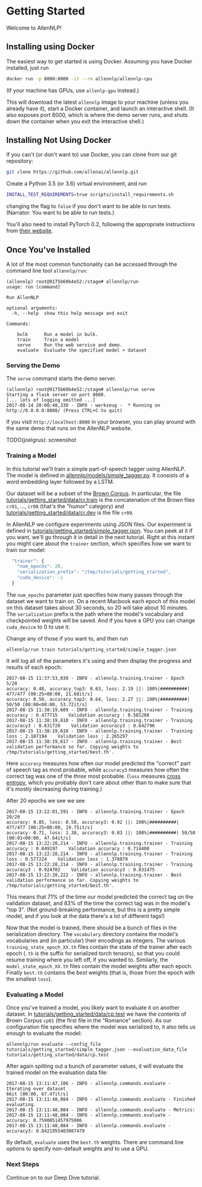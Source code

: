 # Getting Started

Welcome to AllenNLP!

## Installing using Docker

The easiest way to get started is using Docker. Assuming you have Docker installed, just run

```bash
docker run -p 8000:8000 -it --rm allennlp/allennlp-cpu
```

(If your machine has GPUs, use `allenlp-gpu` instead.)

This will download the latest `allennlp` image to your machine
(unless you already have it),
start a Docker container, and launch an interactive shell.
(It also exposes port 8000, which is where the demo server runs,
 and shuts down the container when you exit the interactive shell.)

## Installing Not Using Docker

If you can't (or don't want to) use Docker, you can clone from our git repository:

```bash
git clone https://github.com/allenai/allennlp.git
```

Create a Python 3.5 (or 3.6) virtual environment, and run

```bash
INSTALL_TEST_REQUIREMENTS=true scripts/install_requirements.sh
```

changing the flag to `false` if you don't want to be able to run tests.
(Narrator: You want to be able to run tests.)

You'll also need to install PyTorch 0.2, following the appropriate instructions
from [their website](http://pytorch.org/).

## Once You've Installed

A lot of the most common functionality can be accessed through the command line tool `allennlp/run`:

```
(allennlp) root@9175b60b4e52:/stage# allennlp/run
usage: run [command]

Run AllenNLP

optional arguments:
  -h, --help  show this help message and exit

Commands:

    bulk      Run a model in bulk.
    train     Train a model
    serve     Run the web service and demo.
    evaluate  Evaluate the specified model + dataset
```

### Serving the Demo

The `serve` command starts the demo server.

```
(allennlp) root@9175b60b4e52:/stage# allennlp/run serve
Starting a flask server on port 8000.
[... lots of logging omitted ...]
2017-08-14 20:00:48,330 - INFO - werkzeug -  * Running on http://0.0.0.0:8000/ (Press CTRL+C to quit)
```

If you visit `http://localhost:8000` in your browser, you can play around with the same demo
that runs on the AllenNLP website.

TODO(joelgrus): screenshot

### Training a Model

In this tutorial we'll train a simple part-of-speech tagger using AllenNLP.
The model is defined in [allennlp/models/simple_tagger.py](https://github.com/allenai/allennlp/blob/master/allennlp/models/simple_tagger.py).
It consists of a word embedding layer followed by a LSTM.

Our dataset will be a subset of the [Brown Corpus](http://www.nltk.org/nltk_data/).
In particular, the file [tutorials/getting_started/data/cr.train](https://github.com/allenai/allennlp/blob/master/tutorials/getting_started/data/cr.train)
is the concatenation of the Brown files `cr01`, ..., `cr08` (that's the "humor" category)
and [tutorials/getting_started/data/cr.dev](https://github.com/allenai/allennlp/blob/master/tutorials/getting_started/data/cr.test) is the file `cr09`.

In AllenNLP we configure experiments using JSON files. Our experiment is defined in
[tutorials/getting_started/simple_tagger.json](https://github.com/allenai/allennlp/blob/master/tutorials/getting_started/simple_tagger.json). You can peek at it
if you want, we'll go through it in detail in the next tutorial.  Right at this instant
you might care about the `trainer` section, which specifies how we want to train our model:

```js
  "trainer": {
    "num_epochs": 20,
    "serialization_prefix": "/tmp/tutorials/getting_started",
    "cuda_device": -1
  }
```

The `num_epochs` parameter just specifies how many passes through the dataset we want to train on.
On a recent Macbook each epoch of this model on this dataset takes about 30 seconds, so 20 will take about 10 minutes.
The `serialization` prefix is the path where the model's vocabulary and checkpointed weights will be saved.
And if you have a GPU you can change `cuda_device` to 0 to use it.

Change any of those if you want to, and then run

```
allennlp/run train tutorials/getting_started/simple_tagger.json
```

It will log all of the parameters it's using and then display the progress and results of each epoch:

```
2017-08-15 11:37:53,030 - INFO - allennlp.training.trainer - Epoch 5/20
accuracy: 0.48, accuracy_top3: 0.63, loss: 2.19 ||: 100%|##########| 477/477 [00:25<00:00, 21.68it/s]
accuracy: 0.50, accuracy_top3: 0.64, loss: 2.27 ||: 100%|##########| 50/50 [00:00<00:00, 53.72it/s]
2017-08-15 11:38:19,609 - INFO - allennlp.training.trainer - Training accuracy : 0.477715    Validation accuracy : 0.501286
2017-08-15 11:38:19,610 - INFO - allennlp.training.trainer - Training accuracy3 : 0.631720    Validation accuracy3 : 0.642796
2017-08-15 11:38:19,610 - INFO - allennlp.training.trainer - Training loss : 2.187194    Validation loss : 2.265297
2017-08-15 11:38:19,617 - INFO - allennlp.training.trainer - Best validation performance so far. Copying weights to /tmp/tutorials/getting_started/best.th'.
```

Here `accuracy` measures how often our model predicted the "correct" part of speech tag as most probable,
while `accuracy3` measures how often the correct tag was one of the _three_ most probable.
(`loss` measures [cross entropy](https://en.wikipedia.org/wiki/Cross_entropy), which you probably don't care about
 other than to make sure that it's mostly decreasing during training.)

After 20 epochs we see we see

```
2017-08-15 13:22:01,591 - INFO - allennlp.training.trainer - Epoch 20/20
accuracy: 0.85, loss: 0.58, accuracy3: 0.92 ||: 100%|##########| 477/477 [00:25<00:00, 19.75it/s]
accuracy: 0.71, loss: 1.38, accuracy3: 0.83 ||: 100%|##########| 50/50 [00:01<00:00, 47.64it/s]
2017-08-15 13:22:28,214 - INFO - allennlp.training.trainer - Training accuracy : 0.849197    Validation accuracy : 0.714408
2017-08-15 13:22:28,214 - INFO - allennlp.training.trainer - Training loss : 0.577224    Validation loss : 1.378879
2017-08-15 13:22:28,214 - INFO - allennlp.training.trainer - Training accuracy3 : 0.924702    Validation accuracy3 : 0.831475
2017-08-15 13:22:28,222 - INFO - allennlp.training.trainer - Best validation performance so far. Copying weights to /tmp/tutorials/getting_started/best.th'.
```

This means that 71% of the time our model predicted the correct tag on the validation dataset,
and 83% of the time the correct tag was in the model's "top 3".
(Not ground-breaking performance, but this is a pretty simple model, and
if you look at the data there's a lot of different tags!)

Now that the model is trained, there should be a bunch of files in the serialization directory. The `vocabulary` directory
contains the model's vocabularies and (in particular) their encodings as integers. The various
`training_state_epoch_XX.th` files contain the state of the trainer after each epoch (`.th` is the suffix for serialized torch tensors),
so that you could resume training where you left off, if you wanted to.
Similarly, the `model_state_epoch_XX.th` files contain the model weights after each epoch.
Finally `best.th` contains the *best* weights (that is, those from the epoch with the smallest `loss`).

### Evaluating a Model

Once you've trained a model, you likely want to evaluate it on another dataset.
In [tutorials/getting_started/data/cp.test](https://github.com/allenai/allennlp/blob/master/tutorials/getting_started/data/cp.test)
we have the contents of Brown Corpus `cp01` (the first file in the "Romance" section).  As our configuration file specifies where
the model was serialized to, it also tells us enough to evaluate the model:

```
allennlp/run evaluate --config_file tutorials/getting_started/simple_tagger.json --evaluation_data_file tutorials/getting_started/data/cp.test
```

After again spitting out a bunch of parameter values, it will evaluate the trained model on the evaluation data file:

```
2017-08-15 13:11:47,106 - INFO - allennlp.commands.evaluate - Iterating over dataset
66it [00:00, 67.47it/s]
2017-08-15 13:11:48,084 - INFO - allennlp.commands.evaluate - Finished evaluating.
2017-08-15 13:11:48,084 - INFO - allennlp.commands.evaluate - Metrics:
2017-08-15 13:11:48,084 - INFO - allennlp.commands.evaluate - accuracy: 0.7590051457975986
2017-08-15 13:11:48,084 - INFO - allennlp.commands.evaluate - accuracy3: 0.8421955403087479
```

By default, `evaluate` uses the `best.th` weights. There are command line options to specify non-default weights
and to use a GPU.

### Next Steps

Continue on to our Deep Dive tutorial.
